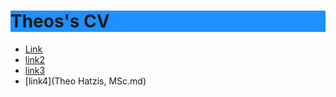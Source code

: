 

<h1 style="background-color:DodgerBlue;">Theos&#39;s CV</h1>

* [Link](docs\3a.pdf)
* [link2](docs\3a.htm)
* [link3](docs\3a.mht)
* [link4](Theo Hatzis, MSc.md)    
      
